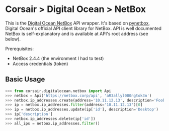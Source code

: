 # Corsair > Digital Ocean > NetBox
This is the [Digital Ocean NetBox](https://github.com/digitalocean/netbox) API wrapper.  It's based on [pynetbox](https://github.com/digitalocean/pynetbox), Digital Ocean's official API client library for NetBox.  API is well documented NetBox is self-explanatory and is available at API's root address (see below).

Prerequisites:

* NetBox 2.4.4 (the environment I had to test)
* Access credentials (token)


## Basic Usage

```python
>>> from corsair.digitalocean.netbox import Api
>>> netbox = Api('https://netbox.corp/api', 'aR3allyl000ngtok3n')
>>> netbox.ip_addresses.create(address='10.11.12.13', description='Foobar')
>>> ip = netbox.ip_addresses.filter(address='10.11.12.13')[0]
>>> ip = netbox.ip_addresses.update(ip['id'], description='Desktop')
>>> ip['description']
>>> netbox.ip_addresses.delete(ip['id'])
>>> all_ips = netbox.ip_addresses.filter()
```

